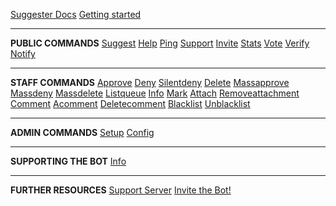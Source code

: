 [Suggester Docs](/)
[Getting started](getting-started.md)

---

**PUBLIC COMMANDS**
[Suggest](all/suggest.md)
[Help](all/help.md)
[Ping](all/ping.md)
[Support](all/support.md)
[Invite](all/invite.md)
[Stats](all/stats.md)
[Vote](all/vote.md)
[Verify](all/verify.md)
[Notify](all/notify.md)

---

**STAFF COMMANDS**
[Approve](staff/approve.md)
[Deny](staff/deny.md)
[Silentdeny](staff/silentdeny.md)
[Delete](staff/delete.md)
[Massapprove](staff/massapprove.md)
[Massdeny](staff/massdeny.md)
[Massdelete](staff/massdelete.md)
[Listqueue](staff/listqueue.md)
[Info](staff/info.md)
[Mark](staff/mark.md)
[Attach](staff/attach.md)
[Removeattachment](staff/removeattachment.md)
[Comment](staff/comment.md)
[Acomment](staff/acomment.md)
[Deletecomment](staff/deletecomment.md)
[Blacklist](staff/blacklist.md)
[Unblacklist](staff/unblacklist.md)

---

**ADMIN COMMANDS**
[Setup](admin/setup.md)
[Config](admin/config.md)

---

**SUPPORTING THE BOT**
[Info](supporting/info.md)

---

**FURTHER RESOURCES**
[Support Server](https://discord.gg/G5pEdUp)
[Invite the Bot!](https://discordapp.com/oauth2/authorize?client_id=564426594144354315&scope=bot&permissions=67497025)
